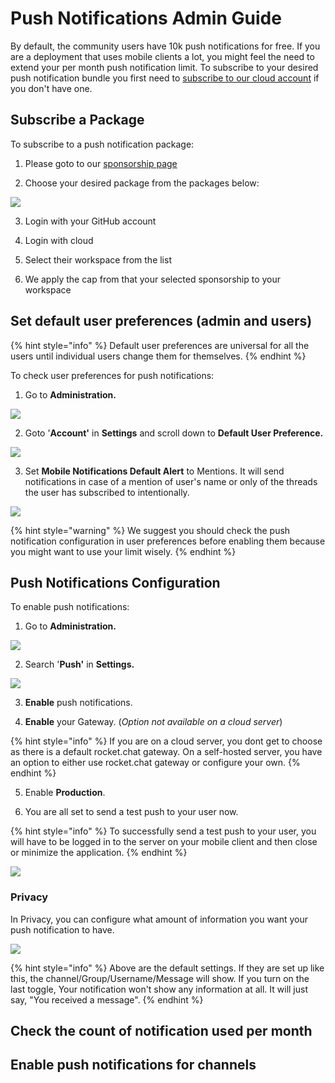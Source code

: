 # Push Notifications Admin Guide

By default, the community users have 10k push notifications for free. If you are a deployment that uses mobile clients a lot, you might feel the need to extend your per month push notification limit. To subscribe to your desired push notification bundle you first need to [subscribe to our cloud account](https://docs.rocket.chat/guides/administrator-guides/connectivity-services) if you don't have one. 

## Subscribe a Package

To subscribe to  a push notification package:

1. Please goto to our [sponsorship page](https://sponsorship.rocket.chat/)

2. Choose your desired package from the packages below:

![](../../../../.gitbook/assets/image%20%281%29.png)

3. Login with your GitHub account

4. Login with cloud

5. Select their workspace from the list

6. We apply the cap from that your selected sponsorship to your workspace

## Set default user preferences \(admin and users\)

{% hint style="info" %}
Default user preferences are universal for all the users until individual users change them for themselves. 
{% endhint %}

To check user preferences for push notifications:

1. Go to **Administration.**

![](../../../../.gitbook/assets/image%20%2830%29.png)

2. Goto '**Account'** in **Settings** and scroll down to **Default User Preference.**

![](../../../../.gitbook/assets/image%20%2821%29.png)

3. Set **Mobile Notifications Default Alert** to Mentions. It will send notifications in case of a mention of user's name or only of the threads the user has subscribed to intentionally. 

![](../../../../.gitbook/assets/image%20%2841%29.png)

{% hint style="warning" %}
We suggest you should check the push notification configuration in user preferences before enabling them because you might want to use your limit wisely.
{% endhint %}

## Push Notifications Configuration

To enable push notifications:

1. Go to **Administration.**

![](../../../../.gitbook/assets/image%20%2830%29.png)

2. Search '**Push'** in **Settings.**

![](../../../../.gitbook/assets/image%20%28137%29.png)

3. **Enable** push notifications. 

4. **Enable** your Gateway. \(_Option not available on a cloud server_\)

{% hint style="info" %}
If you are on a cloud server, you dont get to choose as there is a default rocket.chat gateway. On a self-hosted server, you have an option to either use rocket.chat gateway or configure your own.
{% endhint %}

5. Enable **Production**.

6. You are all set to send a test push to your user now. 

{% hint style="info" %}
To successfully send a test push to your user, you will have to be logged in to the server on your mobile client and then close or minimize the application. 
{% endhint %}

![](../../../../.gitbook/assets/image%20%2860%29.png)

### Privacy

In Privacy, you can configure what amount of information you want your push notification to have. 

![](../../../../.gitbook/assets/image%20%2891%29.png)

{% hint style="info" %}
Above are the default settings. If they are set up like this, the channel/Group/Username/Message will show. If you turn on the last toggle, Your notification won't show any information at all. It will just say, "You received a message".
{% endhint %}





## Check the count of notification used per month



## Enable push notifications for channels

